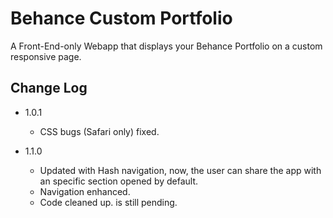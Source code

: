 Behance Custom Portfolio
================

A Front-End-only Webapp that displays your Behance Portfolio on a custom responsive page.

Change Log
---
- 1.0.1
  - CSS bugs (Safari only) fixed.

- 1.1.0
  - Updated with Hash navigation, now, the user can share the app with an specific section opened by default.
  - Navigation enhanced.
  - Code cleaned up. is still pending.
